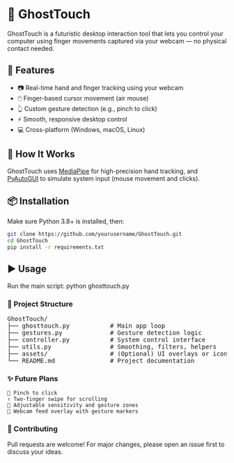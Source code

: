 # 👻 GhostTouch

GhostTouch is a futuristic desktop interaction tool that lets you control your computer using finger movements captured via your webcam — no physical contact needed.

## 🚀 Features

- 📷 Real-time hand and finger tracking using your webcam
- 🖱️ Finger-based cursor movement (air mouse)
- 👆 Custom gesture detection (e.g., pinch to click)
- ⚡ Smooth, responsive desktop control
- 💻 Cross-platform (Windows, macOS, Linux)

## 🧠 How It Works

GhostTouch uses [MediaPipe](https://google.github.io/mediapipe/) for high-precision hand tracking, and [PyAutoGUI](https://pyautogui.readthedocs.io/en/latest/) to simulate system input (mouse movement and clicks).

## 📦 Installation

Make sure Python 3.8+ is installed, then:

```bash
git clone https://github.com/yourusername/GhostTouch.git
cd GhostTouch
pip install -r requirements.txt

```
## ▶️ Usage

Run the main script:    python ghosttouch.py


### 📁 Project Structure

<pre>GhostTouch/
├── ghosttouch.py           # Main app loop
├── gestures.py             # Gesture detection logic
├── controller.py           # System control interface
├── utils.py                # Smoothing, filters, helpers
├── assets/                 # (Optional) UI overlays or icons
└── README.md               # Project documentation</pre>



### ✨ Future Plans

    🤏 Pinch to click
    ✌️ Two-finger swipe for scrolling
    📐 Adjustable sensitivity and gesture zones
    🎥 Webcam feed overlay with gesture markers


### 🙌 Contributing

Pull requests are welcome! For major changes, please open an issue first to discuss your ideas.
